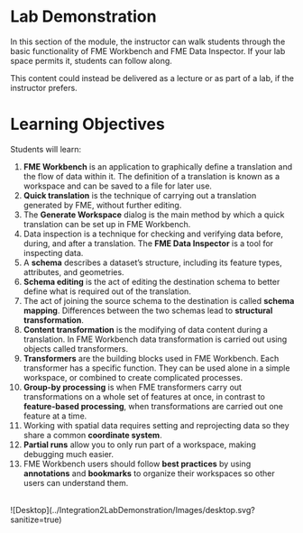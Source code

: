 # Lab Demonstration

In this section of the module, the instructor can walk students through the basic functionality of FME Workbench and FME Data Inspector. If your lab space permits it, students can follow along.

This content could instead be delivered as a lecture or as part of a lab, if the instructor prefers.

# Learning Objectives

Students will learn:

1. **FME Workbench** is an application to graphically define a translation and the flow of data within it. The definition of a translation is known as a workspace and can be saved to a file for later use.
2. **Quick translation** is the technique of carrying out a translation generated by FME, without further editing.
3. The **Generate Workspace** dialog is the main method by which a quick translation can be set up in FME Workbench.
4. Data inspection is a technique for checking and verifying data before, during, and after a translation. The **FME Data Inspector** is a tool for inspecting data.
6. A **schema** describes a dataset’s structure, including its feature types, attributes, and geometries.
7. **Schema editing** is the act of editing the destination schema to better define what is required out of the translation.
8. The act of joining the source schema to the destination is called **schema mapping**. Differences between the two schemas lead to **structural transformation**.
9. **Content transformation** is the modifying of data content during a translation. In FME Workbench data transformation is carried out using objects called transformers.
10. **Transformers** are the building blocks used in FME Workbench. Each transformer has a specific function. They can be used alone in a simple workspace, or combined to create complicated processes.
11. **Group-by processing** is when FME transformers carry out transformations on a whole set of features at once, in contrast to **feature-based processing**, when transformations are carried out one feature at a time.
12. Working with spatial data requires setting and reprojecting data so they share a common **coordinate system**.
13. **Partial runs** allow you to only run part of a workspace, making debugging much easier.
14. FME Workbench users should follow **best practices** by using **annotations** and **bookmarks** to organize their workspaces so other users can understand them.

<br>
![Desktop](../Integration2LabDemonstration/Images/desktop.svg?sanitize=true)
